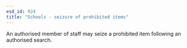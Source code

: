 ```yaml
---
esd_id: 924
title: "Schools - seizure of prohibited items"
---
```


An authorised member of staff may seize a prohibited item following an authorised search.

